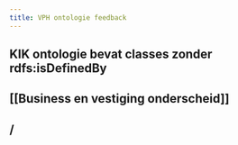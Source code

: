 ```yaml
---
title: VPH ontologie feedback
---
```


## KIK ontologie bevat classes zonder rdfs:isDefinedBy
## [[Business en vestiging onderscheid]]
## /
